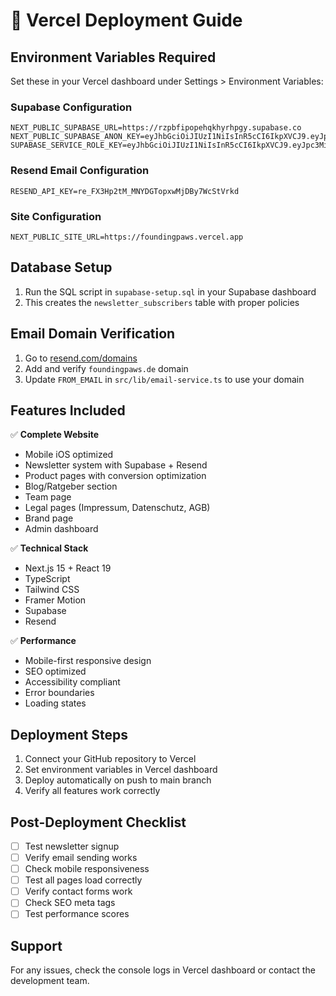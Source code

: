 # 🚀 Vercel Deployment Guide

## Environment Variables Required

Set these in your Vercel dashboard under Settings > Environment Variables:

### Supabase Configuration
```
NEXT_PUBLIC_SUPABASE_URL=https://rzpbfipopehqkhyrhpgy.supabase.co
NEXT_PUBLIC_SUPABASE_ANON_KEY=eyJhbGciOiJIUzI1NiIsInR5cCI6IkpXVCJ9.eyJpc3MiOiJzdXBhYmFzZSIsInJlZiI6InJ6cGJmaXBvcGVocWtoeXJocGd5Iiwicm9sZSI6ImFub24iLCJpYXQiOjE3NTk1OTA0NTUsImV4cCI6MjA3NTE2NjQ1NX0.mjIrfCxE6xFRbYTvQ3ydcOqIyptR4agNdBWPPQ_kS9c
SUPABASE_SERVICE_ROLE_KEY=eyJhbGciOiJIUzI1NiIsInR5cCI6IkpXVCJ9.eyJpc3MiOiJzdXBhYmFzZSIsInJlZiI6InJ6cGJmaXBvcGVocWtoeXJocGd5Iiwicm9sZSI6InNlcnZpY2Vfcm9sZSIsImlhdCI6MTc1OTU5MDQ1NSwiZXhwIjoyMDc1MTY2NDU1fQ.MdxrYD7LjeXih0OZfVTS1Y1DLwEJlgakSDxTafxbVXc
```

### Resend Email Configuration
```
RESEND_API_KEY=re_FX3Hp2tM_MNYDGTopxwMjDBy7WcStVrkd
```

### Site Configuration
```
NEXT_PUBLIC_SITE_URL=https://foundingpaws.vercel.app
```

## Database Setup

1. Run the SQL script in `supabase-setup.sql` in your Supabase dashboard
2. This creates the `newsletter_subscribers` table with proper policies

## Email Domain Verification

1. Go to [resend.com/domains](https://resend.com/domains)
2. Add and verify `foundingpaws.de` domain
3. Update `FROM_EMAIL` in `src/lib/email-service.ts` to use your domain

## Features Included

✅ **Complete Website**
- Mobile iOS optimized
- Newsletter system with Supabase + Resend
- Product pages with conversion optimization
- Blog/Ratgeber section
- Team page
- Legal pages (Impressum, Datenschutz, AGB)
- Brand page
- Admin dashboard

✅ **Technical Stack**
- Next.js 15 + React 19
- TypeScript
- Tailwind CSS
- Framer Motion
- Supabase
- Resend

✅ **Performance**
- Mobile-first responsive design
- SEO optimized
- Accessibility compliant
- Error boundaries
- Loading states

## Deployment Steps

1. Connect your GitHub repository to Vercel
2. Set environment variables in Vercel dashboard
3. Deploy automatically on push to main branch
4. Verify all features work correctly

## Post-Deployment Checklist

- [ ] Test newsletter signup
- [ ] Verify email sending works
- [ ] Check mobile responsiveness
- [ ] Test all pages load correctly
- [ ] Verify contact forms work
- [ ] Check SEO meta tags
- [ ] Test performance scores

## Support

For any issues, check the console logs in Vercel dashboard or contact the development team.
